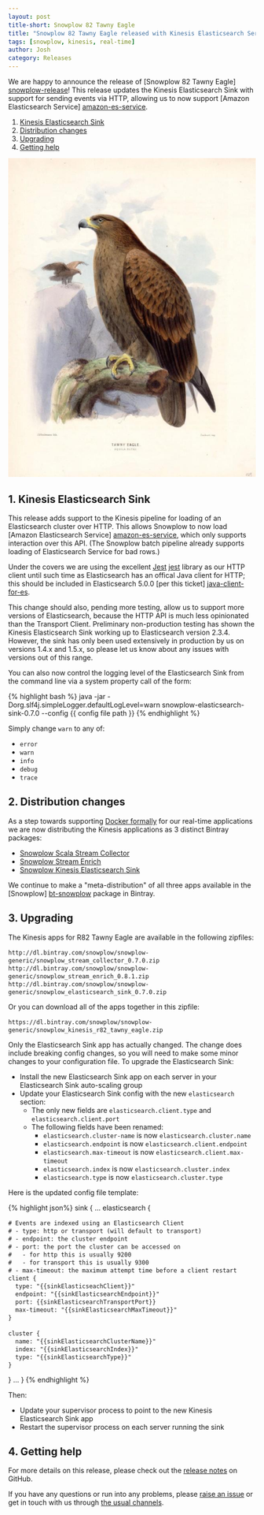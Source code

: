 ```yaml
---
layout: post
title-short: Snowplow 82 Tawny Eagle
title: "Snowplow 82 Tawny Eagle released with Kinesis Elasticsearch Service support"
tags: [snowplow, kinesis, real-time]
author: Josh
category: Releases
---
```


We are happy to announce the release of [Snowplow 82 Tawny Eagle] [snowplow-release]! This release updates the Kinesis Elasticsearch Sink with support for sending events via HTTP, allowing us to now support [Amazon Elasticsearch Service] [amazon-es-service].

1. [Kinesis Elasticsearch Sink](/blog/2016/08/08/snowplow-r82-tawny-eagle-released-with-kinesis-elasticsearch-service-support#kes)
2. [Distribution changes](/blog/2016/08/08/snowplow-r82-tawny-eagle-released-with-kinesis-elasticsearch-service-support#distribution)
3. [Upgrading](/blog/2016/08/08/snowplow-r82-tawny-eagle-released-with-kinesis-elasticsearch-service-support#upgrading)
4. [Getting help](/blog/2016/08/08/snowplow-r82-tawny-eagle-released-with-kinesis-elasticsearch-service-support#help)

![tawny-eagle][tawny-eagle]

<!--more-->

<h2 id="kes">1. Kinesis Elasticsearch Sink</h2>

This release adds support to the Kinesis pipeline for loading of an Elasticsearch cluster over HTTP. This allows Snowplow to now load [Amazon Elasticsearch Service] [amazon-es-service], which only supports interaction over this API. (The Snowplow batch pipeline already supports loading of Elasticsearch Service for bad rows.)

Under the covers we are using the excellent [Jest] [jest] library as our HTTP client until such time as Elasticsearch has an offical Java client for HTTP; this should be included in Elasticsearch 5.0.0 [per this ticket] [java-client-for-es].

This change should also, pending more testing, allow us to support more versions of Elasticsearch, because the HTTP API is much less opinionated than the Transport Client. Preliminary non-production testing has shown the Kinesis Elasticsearch Sink working up to Elasticsearch version 2.3.4. However, the sink has only been used extensively in production by us on versions 1.4.x and 1.5.x, so please let us know about any issues with versions out of this range.

You can also now control the logging level of the Elasticsearch Sink from the command line via a system property call of the form:

{% highlight bash %}
java -jar -Dorg.slf4j.simpleLogger.defaultLogLevel=warn snowplow-elasticsearch-sink-0.7.0 --config {{ config file path }}
{% endhighlight %}

Simply change `warn` to any of:

* `error`
* `warn`
* `info`
* `debug`
* `trace`

<h2 id="distribution">2. Distribution changes</h2>

As a step towards supporting [Docker formally][snowplow-docker] for our real-time applications we are now distributing the Kinesis applications as 3 distinct Bintray packages:

* [Snowplow Scala Stream Collector][bt-snowplow-scala-stream-collector]
* [Snowplow Stream Enrich][bt-snowplow-stream-enrich]
* [Snowplow Kinesis Elasticsearch Sink][bt-snowplow-kinesis-elasticsearch-sink]

We continue to make a "meta-distribution" of all three apps available in the [Snowplow] [bt-snowplow] package in Bintray.

<h2 id="upgrading">3. Upgrading</h2>

The Kinesis apps for R82 Tawny Eagle are available in the following zipfiles:

    http://dl.bintray.com/snowplow/snowplow-generic/snowplow_stream_collector_0.7.0.zip
    http://dl.bintray.com/snowplow/snowplow-generic/snowplow_stream_enrich_0.8.1.zip
    http://dl.bintray.com/snowplow/snowplow-generic/snowplow_elasticsearch_sink_0.7.0.zip

Or you can download all of the apps together in this zipfile:

    https://dl.bintray.com/snowplow/snowplow-generic/snowplow_kinesis_r82_tawny_eagle.zip

Only the Elasticsearch Sink app has actually changed. The change does include breaking config changes, so you will need to make some minor changes to your configuration file. To upgrade the Elasticsearch Sink:

* Install the new Elasticsearch Sink app on each server in your Elasticsearch Sink auto-scaling group
* Update your Elasticsearch Sink config with the new `elasticsearch` section:
  - The only new fields are `elasticsearch.client.type` and `elasticsearch.client.port`
  - The following fields have been renamed:
    - `elasticsearch.cluster-name` is now `elasticsearch.cluster.name`
    - `elasticsearch.endpoint` is now `elasticsearch.client.endpoint`
    - `elasticsearch.max-timeout` is now `elasticsearch.client.max-timeout`
    - `elasticsearch.index` is now `elasticsearch.cluster.index`
    - `elasticsearch.type` is now `elasticsearch.cluster.type`

Here is the updated config file template:

{% highlight json%}
sink {
  ...
  elasticsearch {

    # Events are indexed using an Elasticsearch Client
    # - type: http or transport (will default to transport)
    # - endpoint: the cluster endpoint
    # - port: the port the cluster can be accessed on
    #   - for http this is usually 9200
    #   - for transport this is usually 9300
    # - max-timeout: the maximum attempt time before a client restart
    client {
      type: "{{sinkElasticseachClient}}"
      endpoint: "{{sinkElasticsearchEndpoint}}"
      port: {{sinkElasticsearchTransportPort}}
      max-timeout: "{{sinkElasticsearchMaxTimeout}}"
    }

    cluster {
      name: "{{sinkElasticsearchClusterName}}"
      index: "{{sinkElasticsearchIndex}}"
      type: "{{sinkElasticsearchType}}"
    }
  }
  ...
}
{% endhighlight %}

Then:

* Update your supervisor process to point to the new Kinesis Elasticsearch Sink app
* Restart the supervisor process on each server running the sink

<h2 id="help">4. Getting help</h2>

For more details on this release, please check out the [release notes][snowplow-release] on GitHub.

If you have any questions or run into any problems, please [raise an issue][issues] or get in touch with us through [the usual channels][talk-to-us].

[tawny-eagle]: /assets/img/blog/2016/08/tawny-eagle.jpg
[snowplow-release]: https://github.com/snowplow/snowplow/releases/r82-tawny-eagle

[snowplow-docker]: https://github.com/snowplow/docker-snowplow/issues

[amazon-es-service]: https://aws.amazon.com/elasticsearch-service/
[jest]: https://github.com/searchbox-io/Jest
[java-client-for-es]: https://github.com/elastic/elasticsearch/issues/7743

[bt-snowplow]: https://bintray.com/snowplow/snowplow-generic/snowplow
[bt-snowplow-scala-stream-collector]: https://bintray.com/snowplow/snowplow-generic/snowplow-scala-stream-collector
[bt-snowplow-stream-enrich]: https://bintray.com/snowplow/snowplow-generic/snowplow-stream-enrich
[bt-snowplow-kinesis-elasticsearch-sink]: https://bintray.com/snowplow/snowplow-generic/snowplow-kinesis-elasticsearch-sink

[issues]: https://github.com/snowplow/snowplow/issues/new
[talk-to-us]: https://github.com/snowplow/snowplow/wiki/Talk-to-us
